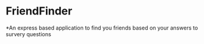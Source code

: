 # FriendFinder
*An express based application to find you friends based on your answers to survery questions
